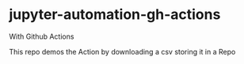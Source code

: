 # jupyter-automation-gh-actions

With Github Actions

This repo demos the Action by downloading a csv storing it in a Repo
